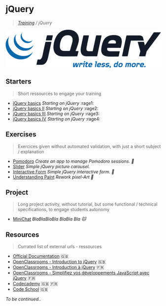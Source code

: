 # jQuery
>_[Training](https://github.com/simplonco/training) / jQuery_

![jQuery](jquery.png)

## Starters

> Short ressources to engage your training

* [jQuery basics](https://github.com/simplonco/jquery-exercises-base) _Starting on jQuery_  :rage1:
* [jQuery basics II](https://github.com/simplonco/jquery-exercises-base2) _Starting on jQuery_  :rage2:
* [jQuery basics III](https://github.com/simplonco/jquery-exercises-base3) _Starting on jQuery_  :rage3:
* [jQuery basics IV](https://github.com/simplonco/jquery-exercises-base4) _Starting on jQuery_  :rage4:

## Exercises

> Exercices given without automated validation, with just a short subject / explanation


* [Pomodoro](https://github.com/simplonco/jquery-pomodoro)
  _Create an app to manage Pomodoro sessions. :tomato:_
* [Slider](https://github.com/simplonco/jquery-slider) _Simple jQuery picture carousel._
* [Interactive Form](https://github.com/simplonco/jquery-form) _Simple jQuery interactive form. :pencil:_
* [Understanding Paint](https://github.com/simplonco/jquery-paint)
  _Rework pixel-Art :art:_

## Project

> Long project activity, without tutorial, but some functional / technical specifications, to engage students autonomy


* [MiniChat](https://github.com/simplonco/project-chat) _BlaBlaBlaBla BlaBla Bla :cat:_

## Resources

> Currated list of external urls - ressources


* [Official Documentation](http://api.jquery.com/) :gb:
* [OpenClassrooms - Introduction to jQuery](https://openclassrooms.com/courses/intro-to-jquery) :gb:
* [OpenClassrooms - Introduction à jQuery](https://openclassrooms.com/courses/introduction-a-jquery-4) :fr:
* [OpenClassrooms - Simplifiez vos développements JavaScript avec jQuery](https://openclassrooms.com/courses/simplifiez-vos-developpements-javascript-avec-jquery) :fr:
* [Codecademy](https://www.codecademy.com/learn/jquery) :gb: :fr:
* [Code School](https://www.codeschool.com/courses/try-jquery) :gb:

_To be continued.._
